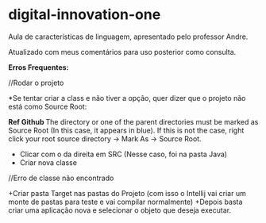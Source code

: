 # digital-innovation-one

Aula de características de linguagem, apresentado pelo professor Andre. 

Atualizado com meus comentários para uso posterior como consulta.

<b>Erros Frequentes:</b>

//Rodar o projeto

*Se tentar criar a class e não tiver a opção, quer dizer que o projeto não está como Source Root:

<b>Ref Github </b>
The directory or one of the parent directories must be marked as Source Root (In this case, it appears in blue).
If this is not the case, right click your root source directory -> Mark As -> Source Root.

+ Clicar com o da direita em SRC (Nesse caso, foi na pasta Java)
+ Criar nova classe

//Erro de classe não encontrado

+Criar pasta Target nas pastas do Projeto (com isso o Intellij vai criar um monte de pastas para teste e vai compilar normalmente)
+Depois basta criar uma aplicação nova e selecionar o objeto que deseja executar.
